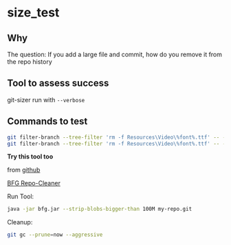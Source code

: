 # size_test

## Why
The question: If you add a large file and commit, how do you remove it from the repo history

## Tool to assess success
git-sizer
run with ```--verbose```

## Commands to test
```bash
git filter-branch --tree-filter 'rm -f Resources\Video\%font%.ttf' -- --all
git filter-branch --tree-filter 'rm -f Resources\Video\%font%.ttf' -- --all
```

**Try this tool too**

from [github](https://stackoverflow.com/questions/2100907/how-to-remove-delete-a-large-file-from-commit-history-in-the-git-repository)

[BFG Repo-Cleaner](https://rtyley.github.io/bfg-repo-cleaner/)

Run Tool:
```bash
java -jar bfg.jar --strip-blobs-bigger-than 100M my-repo.git
```

Cleanup:
```bash
git gc --prune=now --aggressive
```
